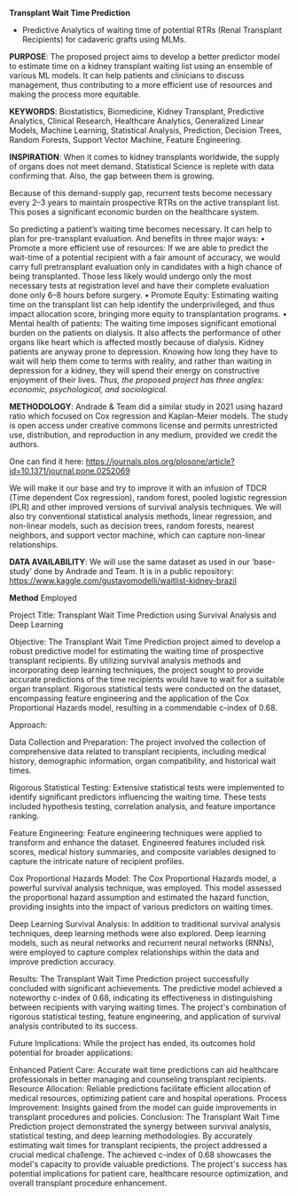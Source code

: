 **Transplant Wait Time Prediction**
- Predictive Analytics of waiting time of potential RTRs (Renal Transplant Recipients) for cadaveric grafts using MLMs.

**PURPOSE**: The proposed project aims to develop a better predictor model to estimate time on a kidney transplant waiting list using an ensemble of various ML models. It can help patients and clinicians to discuss management, thus contributing to a more efficient use of resources and making the process more equitable.

**KEYWORDS**: Biostatistics, Biomedicine, Kidney Transplant, Predictive Analytics, Clinical Research, Healthcare Analytics, Generalized Linear Models, Machine Learning, Statistical Analysis, Prediction, Decision Trees, Random Forests, Support Vector Machine, Feature Engineering.

**INSPIRATION**: When it comes to kidney transplants worldwide, the supply of organs does not meet demand. Statistical Science is replete with data confirming that. Also, the gap between them is growing. 

Because of this demand-supply gap, recurrent tests become necessary every 2–3 years to maintain prospective RTRs on the active transplant list. This poses a significant economic burden on the healthcare system. 

So predicting a patient’s waiting time becomes necessary. It can help to plan for pre-transplant evaluation. And benefits in three major ways:
•	Promote a more efficient use of resources: If we are able to predict the wait-time of a potential recipient with a fair amount of accuracy, we would carry full pretransplant evaluation only in candidates with a high chance of being transplanted. Those less likely would undergo only the most necessary tests at registration level and have their complete evaluation done only 6–8 hours before surgery. 
•	Promote Equity: Estimating waiting time on the transplant list can help identify the underprivileged, and thus impact allocation score, bringing more equity to transplantation programs.
•	Mental health of patients: The waiting time imposes significant emotional burden on the patients on dialysis. It also affects the performance of other organs like heart which is affected mostly because of dialysis. Kidney patients are anyway prone to depression. Knowing how long they have to wait will help them come to terms with reality, and rather than waiting in depression for a kidney, they will spend their energy on constructive enjoyment of their lives.
_Thus, the proposed project has three angles: economic, psychological, and sociological._

**METHODOLOGY**: Andrade & Team did a similar study  in 2021 using hazard ratio which focused on Cox regression and Kaplan-Meier models. The study is open access under creative commons license and permits unrestricted use, distribution, and reproduction in any medium, provided we credit the authors.

One can find it here: https://journals.plos.org/plosone/article?id=10.1371/journal.pone.0252069  

We will make it our base and try to improve it with an infusion of TDCR (Time dependent Cox regression), random forest, pooled logistic regression (PLR) and other improved versions of survival analysis techniques. We will also try conventional statistical analysis methods, linear regression, and non-linear models, such as decision trees, random forests, nearest neighbors, and support vector machine, which can capture non-linear relationships.

**DATA AVAILABILITY**: We will use the same dataset as used in our ‘base-study’ done by Andrade and Team. It is in a public repository: https://www.kaggle.com/gustavomodelli/waitlist-kidney-brazil

**Method** Employed


Project Title:
Transplant Wait Time Prediction using Survival Analysis and Deep Learning

Objective:
The Transplant Wait Time Prediction project aimed to develop a robust predictive model for estimating the waiting time of prospective transplant recipients. By utilizing survival analysis methods and incorporating deep learning techniques, the project sought to provide accurate predictions of the time recipients would have to wait for a suitable organ transplant. Rigorous statistical tests were conducted on the dataset, encompassing feature engineering and the application of the Cox Proportional Hazards model, resulting in a commendable c-index of 0.68.

Approach:

Data Collection and Preparation: The project involved the collection of comprehensive data related to transplant recipients, including medical history, demographic information, organ compatibility, and historical wait times.

Rigorous Statistical Testing: Extensive statistical tests were implemented to identify significant predictors influencing the waiting time. These tests included hypothesis testing, correlation analysis, and feature importance ranking.

Feature Engineering: Feature engineering techniques were applied to transform and enhance the dataset. Engineered features included risk scores, medical history summaries, and composite variables designed to capture the intricate nature of recipient profiles.

Cox Proportional Hazards Model: The Cox Proportional Hazards model, a powerful survival analysis technique, was employed. This model assessed the proportional hazard assumption and estimated the hazard function, providing insights into the impact of various predictors on waiting times.

Deep Learning Survival Analysis: In addition to traditional survival analysis techniques, deep learning methods were also explored. Deep learning models, such as neural networks and recurrent neural networks (RNNs), were employed to capture complex relationships within the data and improve prediction accuracy.

Results:
The Transplant Wait Time Prediction project successfully concluded with significant achievements. The predictive model achieved a noteworthy c-index of 0.68, indicating its effectiveness in distinguishing between recipients with varying waiting times. The project's combination of rigorous statistical testing, feature engineering, and application of survival analysis contributed to its success.

Future Implications:
While the project has ended, its outcomes hold potential for broader applications:

Enhanced Patient Care: Accurate wait time predictions can aid healthcare professionals in better managing and counseling transplant recipients.
Resource Allocation: Reliable predictions facilitate efficient allocation of medical resources, optimizing patient care and hospital operations.
Process Improvement: Insights gained from the model can guide improvements in transplant procedures and policies.
Conclusion:
The Transplant Wait Time Prediction project demonstrated the synergy between survival analysis, statistical testing, and deep learning methodologies. By accurately estimating wait times for transplant recipients, the project addressed a crucial medical challenge. The achieved c-index of 0.68 showcases the model's capacity to provide valuable predictions. The project's success has potential implications for patient care, healthcare resource optimization, and overall transplant procedure enhancement.


